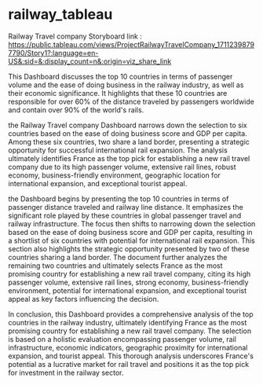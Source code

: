 # railway_tableau
Railway Travel company 
Storyboard link : https://public.tableau.com/views/ProjectRailwayTravelCompany_17112398797790/Story1?:language=en-US&:sid=&:display_count=n&:origin=viz_share_link 

This Dashboard discusses the top 10 countries in terms of passenger volume and the ease of doing business in the railway industry, as well as their economic significance. It highlights that these 10 countries are responsible for over 60% of the distance traveled by passengers worldwide and contain over 90% of the world's rails.

the Railway Travel company Dashboard   narrows down the selection to six countries based on the ease of doing business score and GDP per capita. Among these six countries, two share a land border, presenting a strategic opportunity for successful international rail expansion. The analysis ultimately identifies France as the top pick for establishing a new rail travel company due to its high passenger volume, extensive rail lines, robust economy, business-friendly environment, geographic location for international expansion, and exceptional tourist appeal.

the Dashboard begins by presenting the top 10 countries in terms of passenger distance traveled and railway line distance. It emphasizes the significant role played by these countries in global passenger travel and railway infrastructure. The focus then shifts to narrowing down the selection based on the ease of doing business score and GDP per capita, resulting in a shortlist of six countries with potential for international rail expansion. This section also highlights the strategic opportunity presented by two of these countries sharing a land border. The document further analyzes the remaining two countries and ultimately selects France as the most promising country for establishing a new rail travel company, citing its high passenger volume, extensive rail lines, strong economy, business-friendly environment, potential for international expansion, and exceptional tourist appeal as key factors influencing the decision.

In conclusion, this Dashboard provides a comprehensive analysis of the top countries in the railway industry, ultimately identifying France as the most promising country for establishing a new rail travel company. The selection is based on a holistic evaluation encompassing passenger volume, rail infrastructure, economic indicators, geographic proximity for international expansion, and tourist appeal. This thorough analysis underscores France's potential as a lucrative market for rail travel and positions it as the top pick for investment in the railway sector.
